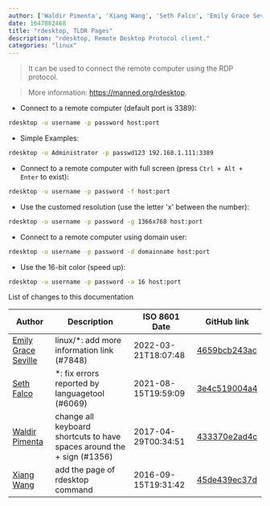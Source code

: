```yaml
---
author: ['Waldir Pimenta', 'Xiang Wang', 'Seth Falco', 'Emily Grace Seville']
date: 1647882468
title: "rdesktop, TLDR Pages"
description: "rdesktop, Remote Desktop Protocol client."
categories: "linux"
---
```

> It can be used to connect the remote computer using the RDP protocol.

> More information: <https://manned.org/rdesktop>.

- Connect to a remote computer (default port is 3389):

```bash
rdesktop -u username -p password host:port
```

- Simple Examples:

```bash
rdesktop -u Administrator -p passwd123 192.168.1.111:3389
```

- Connect to a remote computer with full screen (press `Ctrl + Alt + Enter` to exist):

```bash
rdesktop -u username -p password -f host:port
```

- Use the customed resolution (use the letter 'x' between the number):

```bash
rdesktop -u username -p password -g 1366x768 host:port
```

- Connect to a remote computer using domain user:

```bash
rdesktop -u username -p password -d domainname host:port
```

- Use the 16-bit color (speed up):

```bash
rdesktop -u username -p password -a 16 host:port
```
List of changes to this documentation


Author | Description | ISO 8601 Date | GitHub link
------|-----|-----|-----
[Emily Grace Seville](mailto:emilyseville7cf@gmail.com) | linux/*: add more information link (#7848) | 2022-03-21T18:07:48 | [4659bcb243ac](https://github.com/tldr-pages/tldr/commit/4659bcb243ac572c9e0c95117097801f1e62bda4)
[Seth Falco](mailto:seth@falco.fun) | *: fix errors reported by languagetool (#6069) | 2021-08-15T19:59:09 | [3e4c519004a4](https://github.com/tldr-pages/tldr/commit/3e4c519004a471c861cdc609fd7239ee3355671c)
[Waldir Pimenta](mailto:waldyrious@gmail.com) | change all keyboard shortcuts to have spaces around the + sign (#1356) | 2017-04-29T00:34:51 | [433370e2ad4c](https://github.com/tldr-pages/tldr/commit/433370e2ad4c946240af47231397315eb803695f)
[Xiang Wang](mailto:ramwin@qq.com) | add the page of rdesktop command | 2016-09-15T19:31:42 | [45de439ec37d](https://github.com/tldr-pages/tldr/commit/45de439ec37da286e40406daa88acaf2562732ab)

